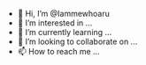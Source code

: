 - 👋 Hi, I’m @Iammewhoaru
- 👀 I’m interested in ...
- 🌱 I’m currently learning ...
- 💞️ I’m looking to collaborate on ...
- 📫 How to reach me ...

<!---
Iammewhoaru/Iammewhoaru is a ✨ special ✨ repository because its `README.md` (this file) appears on your GitHub profile.
You can click the Preview link to take a look at your changes.
--->
